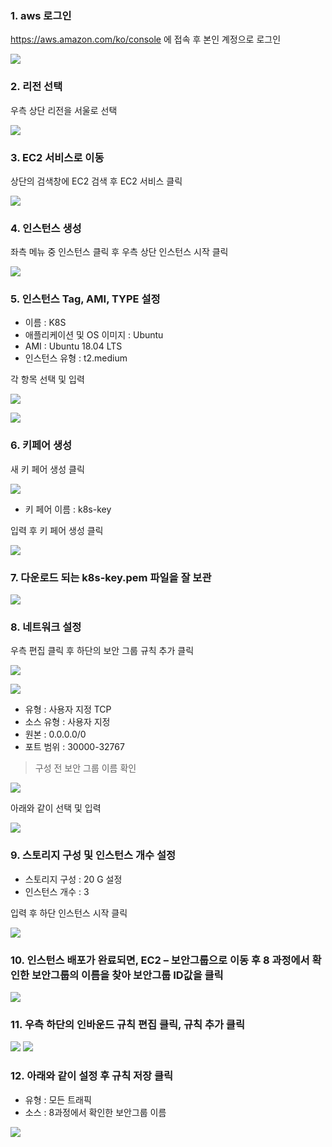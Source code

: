 ### 1.	aws 로그인 
https://aws.amazon.com/ko/console 에 접속 후 본인 계정으로 로그인

![](../img/liT1-1.png)

### 2.	리전 선택

우측 상단 리전을 서울로 선택

![](../img/liT1-2.png)

### 3.	EC2 서비스로 이동

상단의 검색창에 EC2 검색 후 EC2 서비스 클릭

![](../img/liT1-3.png)

### 4.	인스턴스 생성

좌측 메뉴 중 인스턴스 클릭 후 우측 상단 인스턴스 시작 클릭

![](../img/liT1-4.png)

### 5.	인스턴스 Tag, AMI, TYPE 설정

-	이름 : K8S
-	애플리케이션 및 OS 이미지 : Ubuntu 
-	AMI : Ubuntu 18.04 LTS
-	인스턴스 유형 : t2.medium

각 항목 선택 및 입력

![](../img/liT1-5-1.png)

![](../img/liT1-5-2.png) 


### 6.	키페어 생성

새 키 페어 생성 클릭

![](../img/liT1-6.png)

-	키 페어 이름 : k8s-key

입력 후 키 페어 생성 클릭

![](../img/liT1-6-2.png)

### 7.	다운로드 되는 k8s-key.pem 파일을 잘 보관

![](../img/liT1-7.png)

### 8.	네트워크 설정 

우측 편집 클릭 후 하단의 보안 그룹 규칙 추가 클릭

![](../img/liT1-8.png)

![](../img/liT1-8-2.png)
 
-	유형 : 사용자 지정 TCP
-	소스 유형 : 사용자 지정
-	원본 : 0.0.0.0/0
-	포트 범위 : 30000-32767

> 구성 전 보안 그룹 이름 확인

![](../img/liT1-8-3.png)


아래와 같이 선택 및 입력

![](../img/liT1-8-4.png)

### 9.	스토리지 구성 및 인스턴스 개수 설정

-	스토리지 구성 : 20 G 설정
-	인스턴스 개수 : 3

입력 후 하단 인스턴스 시작 클릭
 
![](../img/liT1-9.png)

### 10.	인스턴스 배포가 완료되면, EC2 – 보안그룹으로 이동 후 8 과정에서 확인한 보안그룹의 이름을 찾아 보안그룹 ID값을 클릭

![](../img/liT1-10.png)

### 11.	우측 하단의 인바운드 규칙 편집 클릭, 규칙 추가 클릭
 
![](../img/liT1-11-1.png)
![](../img/liT1-11-2.png)

### 12.	아래와 같이 설정 후 규칙 저장 클릭
-	유형 : 모든 트래픽
-	소스 : 8과정에서 확인한 보안그룹 이름
 
![](../img/liT1-12.png)

